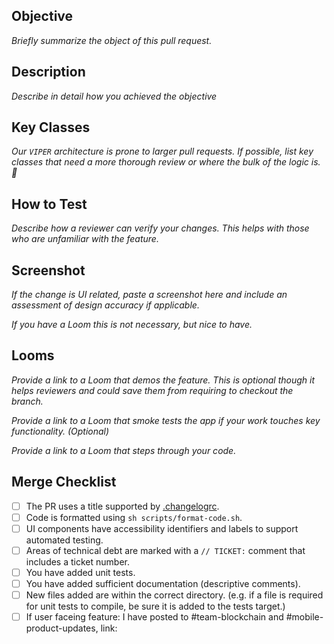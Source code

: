 ## Objective

*Briefly summarize the object of this pull request.*

## Description

*Describe in detail how you achieved the objective*

## Key Classes

*Our `VIPER` architecture is prone to larger pull requests. If possible, list key classes that need a more thorough review or where the bulk of the logic is. 👀*

## How to Test

*Describe how a reviewer can verify your changes. This helps with those who are unfamiliar with the feature.*

## Screenshot

*If the change is UI related, paste a screenshot here and include an assessment of design accuracy if applicable.*

*If you have a Loom this is not necessary, but nice to have.*

## Looms

*Provide a link to a Loom that demos the feature. This is optional though it helps reviewers and could save them from requiring to checkout the branch.*

*Provide a link to a Loom that smoke tests the app if your work touches key functionality. (Optional)*

*Provide a link to a Loom that steps through your code.*

## Merge Checklist

- [ ] The PR uses a title supported by [.changelogrc](https://github.com/blockchain/My-Wallet-V3-iOS/blob/master/.changelogrc).
- [ ] Code is formatted using `sh scripts/format-code.sh`.
- [ ] UI components have accessibility identifiers and labels to support automated testing.
- [ ] Areas of technical debt are marked with a `// TICKET:` comment that includes a ticket number.
- [ ] You have added unit tests.
- [ ] You have added sufficient documentation (descriptive comments).
- [ ] New files added are within the correct directory. (e.g. if a file is required for unit tests to compile, be sure it is added to the tests target.)
- [ ] If user faceing feature: I have posted to #team-blockchain and #mobile-product-updates, link: <LINK>

